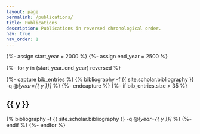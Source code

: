 ```yaml
---
layout: page
permalink: /publications/
title: Publications
description: Publications in reversed chronological order.
nav: true
nav_order: 1
---
```

<!-- _pages/publications.md -->
<div class="publications">

{%- assign start_year = 2000 %}
{%- assign end_year = 2500 %}

{%- for y in (start_year..end_year) reversed %}

  {%- capture bib_entries %}
    {% bibliography -f {{ site.scholar.bibliography }} -q @*[year={{ y }}]* %}
  {%- endcapture %}
  {%- if bib_entries.size > 35 %}
    <h2 class="year">{{ y }}</h2>
    {% bibliography -f {{ site.scholar.bibliography }} -q @*[year={{ y }}]* %}
  {%- endif %}
{%- endfor %}

</div>